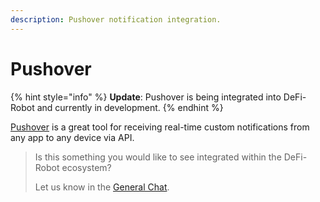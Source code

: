 ```yaml
---
description: Pushover notification integration.
---
```


# Pushover

{% hint style="info" %}
**Update**: Pushover is being integrated into DeFi-Robot and currently in development.
{% endhint %}

[Pushover](https://pushover.net/) is a great tool for receiving real-time custom notifications from any app to any device via API.

> Is this something you would like to see integrated within the DeFi-Robot ecosystem?&#x20;
>
> Let us know in the [General Chat](https://t.me/DeFi\_Robot\_Portal).
